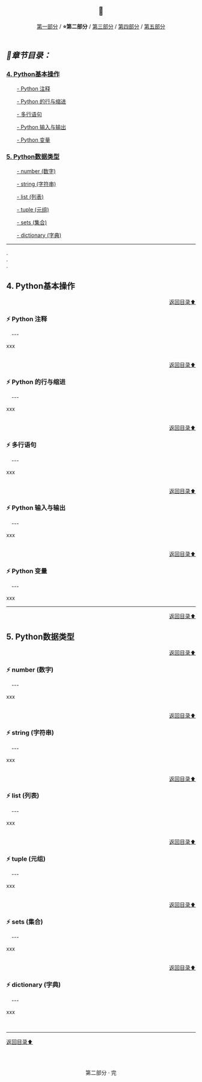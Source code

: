 <div align="center">
    <h2><a name="head"></a>📖</h2>
</div>  
<div align="center">
    <a href="Part-One.md#head">第一部分</a> 
    / 
    <strong>⭐第二部分</strong> 
    / 
    <a href="Part-Three.md#head">第三部分</a> 
     / 
    <a href="Part-Four.md#head">第四部分</a> 
    / 
     <a href="Part-Five.md#head">第五部分</a>
</div>

<br>

## *📑章节目录：* 
### [4. Python基本操作](#4)
&emsp;&emsp;[- Python 注释](#-python-注释)

&emsp;&emsp;[- Python 的行与缩进](#4.2)

&emsp;&emsp;[- 多行语句](#4.3)

&emsp;&emsp;[- Python 输入与输出](#4.4)

&emsp;&emsp;[- Python 变量](#4.5)

### [5. Python数据类型](#5)
&emsp;&emsp;[- number (数字)](#5.1)

&emsp;&emsp;[- string (字符串)](#5.2)

&emsp;&emsp;[- list (列表)](#5.3)

&emsp;&emsp;[- tuple (元组)](#5.4)

&emsp;&emsp;[- sets (集合)](#5.5)

&emsp;&emsp;[- dictionary (字典)](#5.6)

---

.<br>.<br>.

## 4. Python基本操作

<div align="right"><a href="#章节目录">返回目录⬆</a></div>

### ⚡ Python 注释
&emsp;---

xxx

<br>

<div align="right"><a href="#章节目录">返回目录⬆</a></div>

### ⚡ Python 的行与缩进
&emsp;---

xxx

<br>

<div align="right"><a href="#章节目录">返回目录⬆</a></div>

### ⚡ 多行语句
&emsp;---

xxx

<br>

<div align="right"><a href="#章节目录">返回目录⬆</a></div>

### ⚡ Python 输入与输出
&emsp;---

xxx

<br>

<div align="right"><a href="#章节目录">返回目录⬆</a></div>

### ⚡ Python 变量
&emsp;---

xxx

---

<div align="right"><a href="#章节目录">返回目录⬆</a></div>

## 5. Python数据类型

<div align="right"><a href="#章节目录">返回目录⬆</a></div>

### ⚡ number (数字)
&emsp;---

xxx

<br>

<div align="right"><a href="#章节目录">返回目录⬆</a></div>

### ⚡ string (字符串)
&emsp;---

xxx

<br>

<div align="right"><a href="#章节目录">返回目录⬆</a></div>

### ⚡ list (列表)
&emsp;---

xxx

<br>

<div align="right"><a href="#章节目录">返回目录⬆</a></div>

### ⚡ tuple (元组)
&emsp;---

xxx

<br>

<div align="right"><a href="#章节目录">返回目录⬆</a></div>

### ⚡ sets (集合)
&emsp;---

xxx

<br>

<div align="right"><a href="#章节目录">返回目录⬆</a></div>

### ⚡ dictionary (字典)
&emsp;---

xxx

<br>

---

[返回目录⬆](#章节目录)

<br><br>

<div align="center">第二部分 · 完</div>